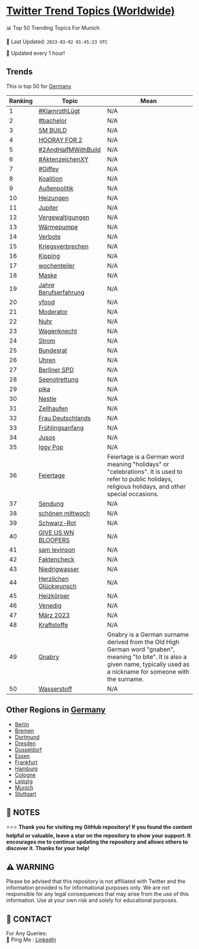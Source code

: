 [Twitter Trend Topics (Worldwide)](https://github.com/ErcinDedeoglu/Twitter-Trend-Topics)
==========


📊 Top 50 Trending Topics For Munich

📆 Last Updated: `2023-03-02 01:45:23 UTC`

🔧 Updated every 1 hour!


## Trends

This is top 50 for [Germany](</Germany>)

| Ranking | Topic | Mean |
| ------- | ------------ | ------------ |
| 1 | [#KlamrothLügt](http://twitter.com/search?q=%23KlamrothL%c3%bcgt) | N/A |
| 2 | [#bachelor](http://twitter.com/search?q=%23bachelor) | N/A |
| 3 | [5M BUILD](http://twitter.com/search?q=5M+BUILD) | N/A |
| 4 | [HOORAY FOR 2](http://twitter.com/search?q=HOORAY+FOR+2) | N/A |
| 5 | [#2AndHalfMWithBuild](http://twitter.com/search?q=%232AndHalfMWithBuild) | N/A |
| 6 | [#AktenzeichenXY](http://twitter.com/search?q=%23AktenzeichenXY) | N/A |
| 7 | [#Giffey](http://twitter.com/search?q=%23Giffey) | N/A |
| 8 | [Koalition](http://twitter.com/search?q=Koalition) | N/A |
| 9 | [Außenpolitik](http://twitter.com/search?q=Au%c3%9fenpolitik) | N/A |
| 10 | [Heizungen](http://twitter.com/search?q=Heizungen) | N/A |
| 11 | [Jupiter](http://twitter.com/search?q=Jupiter) | N/A |
| 12 | [Vergewaltigungen](http://twitter.com/search?q=Vergewaltigungen) | N/A |
| 13 | [Wärmepumpe](http://twitter.com/search?q=W%c3%a4rmepumpe) | N/A |
| 14 | [Verbote](http://twitter.com/search?q=Verbote) | N/A |
| 15 | [Kriegsverbrechen](http://twitter.com/search?q=Kriegsverbrechen) | N/A |
| 16 | [Kipping](http://twitter.com/search?q=Kipping) | N/A |
| 17 | [wochenteiler](http://twitter.com/search?q=wochenteiler) | N/A |
| 18 | [Maske](http://twitter.com/search?q=Maske) | N/A |
| 19 | [Jahre Berufserfahrung](http://twitter.com/search?q=Jahre+Berufserfahrung) | N/A |
| 20 | [yfood](http://twitter.com/search?q=yfood) | N/A |
| 21 | [Moderator](http://twitter.com/search?q=Moderator) | N/A |
| 22 | [Nuhr](http://twitter.com/search?q=Nuhr) | N/A |
| 23 | [Wagenknecht](http://twitter.com/search?q=Wagenknecht) | N/A |
| 24 | [Strom](http://twitter.com/search?q=Strom) | N/A |
| 25 | [Bundesrat](http://twitter.com/search?q=Bundesrat) | N/A |
| 26 | [Uhren](http://twitter.com/search?q=Uhren) | N/A |
| 27 | [Berliner SPD](http://twitter.com/search?q=Berliner+SPD) | N/A |
| 28 | [Seenotrettung](http://twitter.com/search?q=Seenotrettung) | N/A |
| 29 | [pika](http://twitter.com/search?q=pika) | N/A |
| 30 | [Nestle](http://twitter.com/search?q=Nestle) | N/A |
| 31 | [Zellhaufen](http://twitter.com/search?q=Zellhaufen) | N/A |
| 32 | [Frau Deutschlands](http://twitter.com/search?q=Frau+Deutschlands) | N/A |
| 33 | [Frühlingsanfang](http://twitter.com/search?q=Fr%c3%bchlingsanfang) | N/A |
| 34 | [Jusos](http://twitter.com/search?q=Jusos) | N/A |
| 35 | [Iggy Pop](http://twitter.com/search?q=Iggy+Pop) | N/A |
| 36 | [Feiertage](http://twitter.com/search?q=Feiertage) | Feiertage is a German word meaning "holidays" or "celebrations". It is used to refer to public holidays, religious holidays, and other special occasions. |
| 37 | [Sendung](http://twitter.com/search?q=Sendung) | N/A |
| 38 | [schönen mittwoch](http://twitter.com/search?q=sch%c3%b6nen+mittwoch) | N/A |
| 39 | [Schwarz-Rot](http://twitter.com/search?q=Schwarz-Rot) | N/A |
| 40 | [GIVE US WN BLOOPERS](http://twitter.com/search?q=GIVE+US+WN+BLOOPERS) | N/A |
| 41 | [sam levinson](http://twitter.com/search?q=sam+levinson) | N/A |
| 42 | [Faktencheck](http://twitter.com/search?q=Faktencheck) | N/A |
| 43 | [Niedrigwasser](http://twitter.com/search?q=Niedrigwasser) | N/A |
| 44 | [Herzlichen Glückwunsch](http://twitter.com/search?q=Herzlichen+Gl%c3%bcckwunsch) | N/A |
| 45 | [Heizkörper](http://twitter.com/search?q=Heizk%c3%b6rper) | N/A |
| 46 | [Venedig](http://twitter.com/search?q=Venedig) | N/A |
| 47 | [März 2023](http://twitter.com/search?q=M%c3%a4rz+2023) | N/A |
| 48 | [Kraftstoffe](http://twitter.com/search?q=Kraftstoffe) | N/A |
| 49 | [Gnabry](http://twitter.com/search?q=Gnabry) | Gnabry is a German surname derived from the Old High German word "gnaben", meaning "to bite". It is also a given name, typically used as a nickname for someone with the surname. |
| 50 | [Wasserstoff](http://twitter.com/search?q=Wasserstoff) | N/A |



## Other Regions in [Germany](</Germany>)

* [Berlin](</Germany/Berlin.md>)
* [Bremen](</Germany/Bremen.md>)
* [Dortmund](</Germany/Dortmund.md>)
* [Dresden](</Germany/Dresden.md>)
* [Dusseldorf](</Germany/Dusseldorf.md>)
* [Essen](</Germany/Essen.md>)
* [Frankfurt](</Germany/Frankfurt.md>)
* [Hamburg](</Germany/Hamburg.md>)
* [Cologne](</Germany/Cologne.md>)
* [Leipzig](</Germany/Leipzig.md>)
* [Munich](</Germany/Munich.md>)
* [Stuttgart](</Germany/Stuttgart.md>)



## 📝 NOTES

⭐⭐⭐ **Thank you for visiting my GitHub repository! If you found the content helpful or valuable, leave a star on the repository to show your support. It encourages me to continue updating the repository and allows others to discover it. Thanks for your help!**


## ⚠️ WARNING

Please be advised that this repository is not affiliated with Twitter and the information provided is for informational purposes only. We are not responsible for any legal consequences that may arise from the use of this information. Use at your own risk and solely for educational purposes.


## 📨 CONTACT

 For Any Queries:  
            🏓 Ping Me : [LinkedIn](https://www.linkedin.com/in/ercindedeoglu/)
